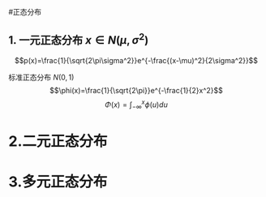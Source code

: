 #正态分布
## 1. 一元正态分布 $x\in N(\mu,\sigma^2)$
$$p(x)=\frac{1}{\sqrt{2\pi\sigma^2}}e^{-\frac{(x-\mu)^2}{2\sigma^2}}$$

标准正态分布 $N(0,1)$
$$\phi(x)=\frac{1}{\sqrt{2\pi}}e^{-\frac{1}{2}x^2}$$ 
$$\Phi(x)=\int_{-\infty}^{x}\phi(u)du$$


# 2.二元正态分布




# 3.多元正态分布